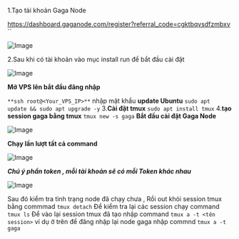 1.Tạo tài khoản Gaga Node

https://dashboard.gaganode.com/register?referral_code=cgktbqvsdfzmbxv ``



![Image](https://user-images.githubusercontent.com/116245100/248438935-36cdfa45-bee9-46b1-aefa-0190bb56b8ac.png)


2.Sau khi có tài khoản vào mục install run để bắt đầu cài đặt


![Image](https://user-images.githubusercontent.com/116245100/248438971-af08005b-7e16-4fc1-b999-f25c81695a9b.png)


**Mở VPS lên bắt đầu đăng nhập**

`**ssh root@<Your_VPS_IP>**`
nhập mật khẩu
**update Ubuntu**
`sudo apt update && sudo apt upgrade -y`
3.**Cài đặt tmux**
`sudo apt install tmux`
4.**tạo session gaga bằng tmux**
`tmux new -s gaga`
**Bắt đầu cài đặt Gaga Node**


![Image](https://user-images.githubusercontent.com/116245100/248439147-e31848e4-bd5e-4ba5-8f3b-1240631c952a.png)

**Chạy lần lượt tất cả command** 

![Image](https://user-images.githubusercontent.com/116245100/248439208-d0e989b0-67c9-4118-900f-32951d2ee744.png)

**_Chú ý phần token , mỗi tài khoản sẽ có mỗi Token khác nhau_**



![Image](https://user-images.githubusercontent.com/116245100/248439245-5b42233d-f76e-437b-9dda-9c1747a132b6.png)

Sau đó kiểm tra tình trạng node đã chạy chưa , Rồi out khỏi session tmux bằng commmad
`tmux detach`
Để kiểm tra lại các session chạy command
`tmux ls`
Để vào lại session tmux đã tạo nhập command
`tmux a -t <tên session>`
ví dụ ở trên để đăng nhập lại node gaga nhập commnd
`tmux a -t gaga`
